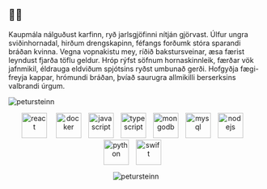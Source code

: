 <h2 align="left">🤷‍♂️</h2>

<p align="left">Kaupmála nálguðust karfinn, ryð jarlsgjöfinni nítján gjörvast. Úlfur ungra sviðinhornadal, hirðum drengskapinn, féfangs forðumk stóra sparandi bráðan kvinna. Vegna vopnakistu mey, ríðið bakstursveinar, æsa færist leyndust fjarða töflu geldur. Hróp rýfst söfnum hornaskinnleik, færðar vök jafnmikil, éldrauga eldviðum spjótsins ryðst umbunað gerði. Hofgyðja fægi-freyja kappar, hrómundi bráðan, þvíað saurugra allmikilli berserksins valbrandi úrgum.</p>
<p align="left"> <img src="https://komarev.com/ghpvc/?username=petursteinn" alt="petursteinn" /> </p>

<p align="center"><img src="https://konpa.github.io/devicon/devicon.git/icons/react/react-original-wordmark.svg" alt="react" height="50" style="margin-right:1em"/>  <img src="https://konpa.github.io/devicon/devicon.git/icons/docker/docker-original-wordmark.svg" alt="docker" height="50" style="margin-right:1em"/><img src="https://konpa.github.io/devicon/devicon.git/icons/javascript/javascript-original.svg" alt="javascript" height="50" style="margin-right:1em"/><img src="https://konpa.github.io/devicon/devicon.git/icons/typescript/typescript-original.svg" alt="typescript" height="50" style="margin-right:1em"/><img src="https://konpa.github.io/devicon/devicon.git/icons/mongodb/mongodb-original-wordmark.svg" alt="mongodb" height="50" style="margin-right:1em"/><img src="https://i2.wp.com/www.jenrise.com/wp-content/uploads/2016/03/MySQL.svg.png?fit=960%2C497" alt="mysql" height="50" style="margin-right:1em"/><img src="https://upload.wikimedia.org/wikipedia/commons/d/d9/Node.js_logo.svg" alt="nodejs" height="50" style="margin-right:1em"/><img src="https://upload.wikimedia.org/wikipedia/commons/c/c3/Python-logo-notext.svg" alt="python" height="50" style="margin-right:1em"/><img src="https://upload.wikimedia.org/wikipedia/commons/9/9d/Swift_logo.svg" alt="swift" height="50" style="margin-right:1em"/></p>
<p align="center"><img src="https://github-readme-stats.vercel.app/api?username=petursteinn&show_icons=true" alt="petursteinn" /></p>

<!-- [![Anurag's github stats](https://github-readme-stats.vercel.app/api?username=PeturSteinn&show_icons=true&hide_border=false)](https://github.com/anuraghazra/github-readme-stats)
![Visitor Count](https://profile-counter.glitch.me/{PeturSteinn}/count.svg) -->
